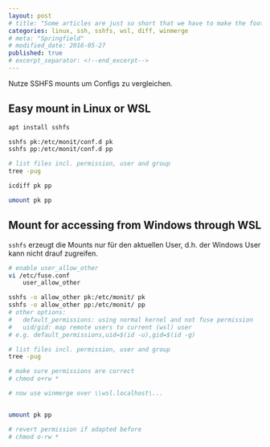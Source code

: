 ```yaml
---
layout: post
# title: "Some articles are just so short that we have to make the footer stick"
categories: linux, ssh, sshfs, wsl, diff, winmerge
# meta: "Springfield"
# modified_date: 2016-05-27
published: true
# excerpt_separator: <!--end_excerpt-->
---
```



Nutze SSHFS mounts um Configs zu vergleichen.

## Easy mount in Linux or WSL

```bash
apt install sshfs

sshfs pk:/etc/monit/conf.d pk
sshfs pp:/etc/monit/conf.d pp

# list files incl. permission, user and group
tree -pug

icdiff pk pp

umount pk pp
```

## Mount for accessing from Windows through WSL
`sshfs` erzeugt die Mounts nur für den aktuellen User, d.h. der Windows User kann nicht drauf zugreifen.

```bash
# enable user_allow_other
vi /etc/fuse.conf
    user_allow_other

sshfs -o allow_other pk:/etc/monit/ pk
sshfs -o allow_other pp:/etc/monit/ pp
# other options:
#   default_permissions: using normal kernel and not fuse permission
#   uid/gid: map remote users to current (wsl) user
# e.g. default_permissions,uid=$(id -u),gid=$(id -g)

# list files incl. permission, user and group
tree -pug

# make sure permissions are correct
# chmod o+rw *

# now use winmerge over \\wsl.localhost\...


umount pk pp

# revert permission if adapted before
# chmod o-rw *
```

